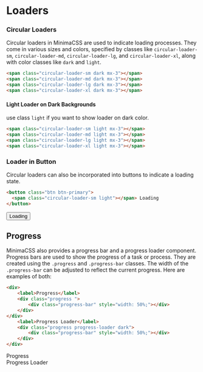# Loaders

### Circular Loaders

Circular loaders in MinimaCSS are used to indicate loading processes. They come in various sizes and colors, specified by classes like `circular-loader-sm`, `circular-loader-md`, `circular-loader-lg`, and `circular-loader-xl`, along with color classes like `dark` and `light`.

```html
<span class="circular-loader-sm dark mx-3"></span>
<span class="circular-loader-md dark mx-3"></span>
<span class="circular-loader-lg dark mx-3"></span>
<span class="circular-loader-xl dark mx-3"></span>
```

<div class="component-preview">
<span class="circular-loader-sm dark mx-3"></span>
<span class="circular-loader-md dark mx-3"></span>
<span class="circular-loader-lg dark mx-3"></span>
<span class="circular-loader-xl dark mx-3"></span>
</div>

#### Light Loader on Dark Backgrounds

use class `light` if you want to show loader on dark color.

```html
<span class="circular-loader-sm light mx-3"></span>
<span class="circular-loader-md light mx-3"></span>
<span class="circular-loader-lg light mx-3"></span>
<span class="circular-loader-xl light mx-3"></span>
```

<div data-theme="dark">
<div class="component-preview" >
<span class="circular-loader-sm light mx-3"></span>
<span class="circular-loader-md light mx-3"></span>
<span class="circular-loader-lg light mx-3"></span>
<span class="circular-loader-xl light mx-3"></span>
</div>
</div>

### Loader in Button

Circular loaders can also be incorporated into buttons to indicate a loading state.

```html
<button class="btn btn-primary">
  <span class="circular-loader-sm light"></span> Loading
</button>
```

<div class="component-preview">
<button class="btn btn-primary"><span class="circular-loader-sm light"></span> Loading</button>
</div>

## Progress

MinimaCSS also provides a progress bar and a progress loader component. Progress bars are used to show the progress of a task or process. They are created using the `.progress` and `.progress-bar` classes. The width of the `.progress-bar` can be adjusted to reflect the current progress. Here are examples of both:

```html
<div>
    <label>Progress</label>
    <div class="progress ">
        <div class="progress-bar" style="width: 50%;"></div>
    </div>
</div>
    <label>Progress Loader</label>
    <div class="progress progress-loader dark">
        <div class="progress-bar" style="width: 50%;"></div>
    </div>
</div>

```

<div class="component-preview d-block">
    <div>
        <label>Progress</label>
        <div class="progress">
            <div class="progress-bar" style="width: 50%;"></div>
        </div>
    </div>
    <div class="mt-4">
        <label>Progress Loader</label>
        <div class="progress progress-loader dark">
            <div class="progress-bar" style="width: 50%;"></div>
        </div>
    </div>
</div>
